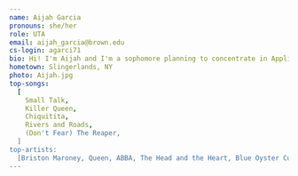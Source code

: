 ```yaml
---
name: Aijah Garcia
pronouns: she/her
role: UTA
email: aijah_garcia@brown.edu
cs-login: agarci71
bio: Hi! I'm Aijah and I'm a sophomore planning to concentrate in Applied Math and CS. I  love spending time with friends doing anything from cliff jumping or skiing to knitting. For fun I  enjoy dancing (I'm in a dance company here at Brown) and baking a mean batch of cinnamon rolls!
hometown: Slingerlands, NY
photo: Aijah.jpg
top-songs:
  [
    Small Talk,
    Killer Queen,
    Chiquitita,
    Rivers and Roads,
    (Don't Fear) The Reaper,
  ]
top-artists:
  [Briston Maroney, Queen, ABBA, The Head and the Heart, Blue Oyster Cult]
---
```

